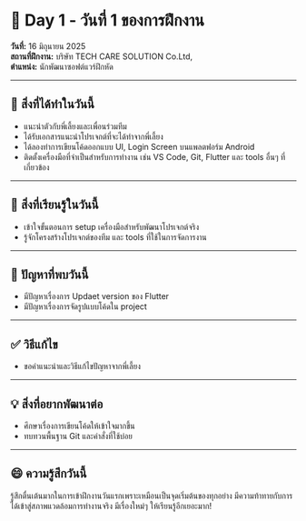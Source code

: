 # 📅 Day 1 - วันที่ 1 ของการฝึกงาน
**วันที่:** 16 มิถุนายน 2025  
**สถานที่ฝึกงาน:** บริษัท TECH CARE SOLUTION Co.Ltd,  
**ตำแหน่ง:** นักพัฒนาซอฟต์แวร์ฝึกหัด

---

## 📝 สิ่งที่ได้ทำในวันนี้
- แนะนำตัวกับพี่เลี้ยงและเพื่อนร่วมทีม
- ได้รับเอกสารแนะนำโปรเจกต์ที่จะได้ทำจากพี่เลี้ยง
- ได้ลองทำการเขียนโค้ดออกแบบ UI, Login Screen บนแพลตฟอร์ม Android 
- ติดตั้งเครื่องมือที่จำเป็นสำหรับการทำงาน เช่น VS Code, Git, Flutter และ tools อื่นๆ ที่เกี่ยวข้อง


---

## 🎯 สิ่งที่เรียนรู้ในวันนี้
- เข้าใจขั้นตอนการ setup เครื่องมือสำหรับพัฒนาโปรเจกต์จริง
- รู้จักโครงสร้างโปรเจกต์ของทีม และ tools ที่ใช้ในการจัดการงาน


---

## 🤔 ปัญหาที่พบวันนี้
- มีปัญหาเรื่องการ Updaet version ของ Flutter
- มีปัญหาเรื่องการจัดรูปแบบโค้ดใน project


---

## ✅ วิธีแก้ไข
- ขอคำแนะนำและวิธีแก้ไขปัญหาจากพี่เลี้ยง


---

## 💡 สิ่งที่อยากพัฒนาต่อ
- ศึกษาเรื่องการเขียนโค้ดให้เข้าใจมากขึ้น
- ทบทวนพื้นฐาน Git และคำสั่งที่ใช้บ่อย


---

## 😄 ความรู้สึกวันนี้
รู้สึกตื่นเต้นมากในการเข้าฝึกงานวันแรกเพราะเหมือนเป็นจุดเริ่มต้นของทุกอย่าง 
มีความท้าทายกับการได้เข้าสู่สภาพแวดล้อมการทำงานจริง มีเรื่องใหม่ๆ ให้เรียนรู้อีกเยอะมาก!
